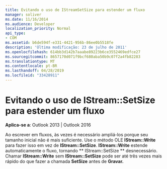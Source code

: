```yaml
---
title: Evitando o uso de IStreamSetSize para estender um fluxo
manager: soliver
ms.date: 11/16/2014
ms.audience: Developer
localization_priority: Normal
api_type:
- COM
ms.assetid: b6de594f-e331-4421-956b-86ee0b5518fe
description: 'Última modificação: 23 de julho de 2011'
ms.openlocfilehash: 614bb3d142b7aaabe89223b6ce3552469edfce27
ms.sourcegitcommit: 8657170d071f9bcf680aba50b9c07f2a4fb82283
ms.translationtype: MT
ms.contentlocale: pt-BR
ms.lasthandoff: 04/28/2019
ms.locfileid: "33428911"
---
```

# <a name="avoiding-using-istreamsetsize-to-extend-a-stream"></a>Evitando o uso de IStream::SetSize para estender um fluxo

  
  
**Aplica-se a**: Outlook 2013 | Outlook 2016 
  
Ao escrever em fluxos, às vezes é necessário ampliá-los porque seu tamanho inicial não é mais suficiente. Use o método OLE **IStream::Write** para fazer isso em vez de **IStream::SetSize**. **IStream::Write** estende automaticamente o fluxo, tornando ** IStream::SetSize ** desnecessário. Chamar **IStream::Write** sem **IStream::SetSize** pode ser até três vezes mais rápido do que fazer a chamada **SetSize** antes de **Gravar.**
  

